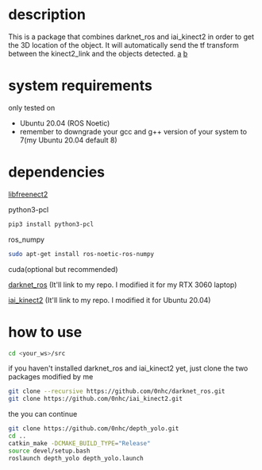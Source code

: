 # description
This is a package that combines darknet_ros and iai_kinect2 in order to get the 3D location of the object.
It will automatically send the tf transform between the kinect2_link and the objects detected.
[a](imgs/a.jpeg)
[b](imgs/b.jpeg)

# system requirements
only tested on
* Ubuntu 20.04 (ROS Noetic)
* remember to downgrade your gcc and g++ version of your system to 7(my Ubuntu 20.04 default 8)

# dependencies
[libfreenect2](https://github.com/OpenKinect/libfreenect2)

python3-pcl
```sh
pip3 install python3-pcl
```
ros_numpy
```sh
sudo apt-get install ros-noetic-ros-numpy
```
cuda(optional but recommended)

[darknet_ros](https://github.com/0nhc/darknet_ros.git) (It'll link to my repo. I modified it for my RTX 3060 laptop)

[iai_kinect2](https://github.com/0nhc/iai_kinect2.git) (It'll link to my repo. I modified it for Ubuntu 20.04)

# how to use

```sh
cd <your_ws>/src
```

if you haven't installed darknet_ros and iai_kinect2 yet, just clone the two packages modified by me
```sh
git clone --recursive https://github.com/0nhc/darknet_ros.git
git clone https://github.com/0nhc/iai_kinect2.git
```

the you can continue

```sh
git clone https://github.com/0nhc/depth_yolo.git
cd ..
catkin_make -DCMAKE_BUILD_TYPE="Release"
source devel/setup.bash
roslaunch depth_yolo depth_yolo.launch
```
